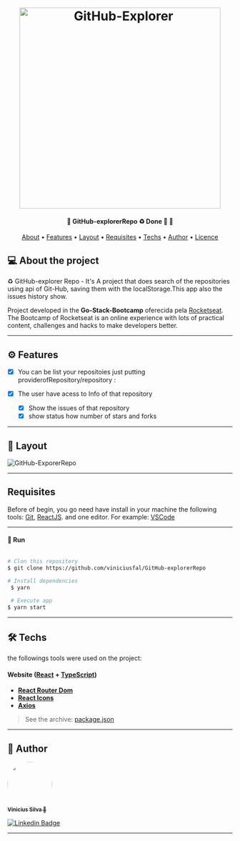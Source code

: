 
  
 
</p>
<h1 align="center">
    <img width="450px" alt="GitHub-Explorer" title="#GitHub-Explorer" src="https://xesque.rocketseat.dev/platform/1587379765556-attachment.svg" />
</h1> 


<h4 align="center" > 
	🚧  GitHub-explorerRepo ♻️ Done 🚀 🚧
</h4>

<p align="center">
 <a href="#-About-the-project">About</a> •
 <a href="#-Features">Features</a> •
 <a href="#-layout">Layout</a> • 
 <a href="#-Requisites">Requisites</a> • 
 <a href="#-Techs">Techs</a> • 
 <a href="#-author">Author</a> • 
 <a href="#user-content--licença">Licence</a>
</p>


## 💻 About the project

♻️ GitHub-explorer Repo - It's A project that does search of the repositories using api of Git-Hub, saving them with the localStorage.This app also the issues history show.


Project developed in the **Go-Stack-Bootcamp** oferecida pela [Rocketseat](https://blog.rocketseat.com.br/).
The Bootcamp of Rocketseat is an online experience with lots of practical content, challenges and hacks to make developers better.

---


## ⚙️ Features

- [x] You can be list your repositoies just putting providerofRepository/repository  :

- [x] The user have acess to Info of that repository
  - [x] Show the issues of that repository
  - [x] show status how number of stars and forks

---

## 🎨 Layout

![GitHub-ExporerRepo](https://user-images.githubusercontent.com/74741895/109909091-416b2400-7c84-11eb-951d-abe24b839278.gif)


---

## Requisites

Before of begin, you go need have  install in your machine the following tools:
[Git](https://git-scm.com), [ReactJS](https://reactjs.org/). 
and one editor. For example: [VSCode](https://code.visualstudio.com/)


---

#### 🎲 Run

```bash

# Clon this repository
$ git clone https://github.com/viniciusfal/GitHub-explorerRepo

# Install dependencies
 $ yarn
 
 # Execute app
$ yarn start

```

---
## 🛠 Techs
the followings tools were used on the project:

#### **Website**  ([React](https://reactjs.org/)  +  [TypeScript](https://www.typescriptlang.org/))

-   **[React Router Dom](https://github.com/ReactTraining/react-router/tree/master/packages/react-router-dom)**
-   **[React Icons](https://react-icons.github.io/react-icons/)**
-   **[Axios](https://github.com/axios/axios)**


> See the archive: [package.json](https://github.com/viniciusfal/GitHub-explorerRepo/blob/main/package.json)



---

## 🦸 Author

<a href="https://github.com/viniciusfal">
 <img style="border-radius: 50%;" src=https://avatars.githubusercontent.com/u/74741895?s=96&v=4" width="100px;" alt=""/>
 <br />
 <sub><b>Vinicius Silva 🚀</b></sub> 
 <br />
    
 [![Linkedin Badge](https://img.shields.io/badge/-Vinicius-blue?style=flat-square&logo=Linkedin&logoColor=white&link=https://www.linkedin.com/in/vinicius-dev-silva/)](https://www.linkedin.com/in/vinicius-dev-silva/) 

---

